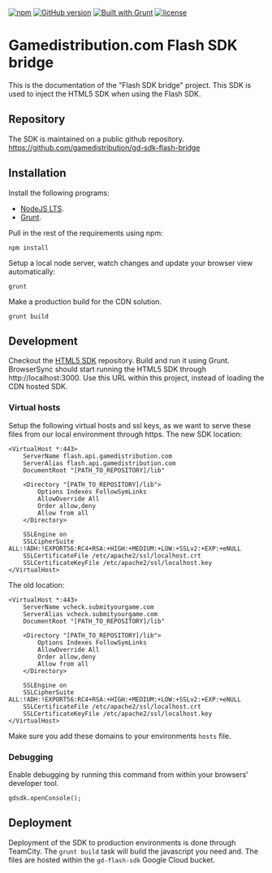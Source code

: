[![npm](https://img.shields.io/npm/v/npm.svg)](https://nodejs.org/)
[![GitHub version](https://img.shields.io/badge/version-1.0.0-green.svg)](https://github.com/GameDistribution/gd-sdk-flash-bridge/)
[![Built with Grunt](https://cdn.gruntjs.com/builtwith.svg)](http://gruntjs.com/)
[![license](https://img.shields.io/github/license/mashape/apistatus.svg)](https://github.com/GameDistribution/gd-sdk-flash-bridge/blob/master/LICENSE)


# Gamedistribution.com Flash SDK bridge
This is the documentation of the "Flash SDK bridge" project. This SDK is used to inject the HTML5 SDK when using the Flash SDK.

## Repository
The SDK is maintained on a public github repository.
<a href="https://github.com/gamedistribution/gd-sdk-flash-bridge" target="_blank">https://github.com/gamedistribution/gd-sdk-flash-bridge</a>

## Installation
Install the following programs:
* [NodeJS LTS](https://nodejs.org/).
* [Grunt](http://gruntjs.com/).

Pull in the rest of the requirements using npm:
```
npm install
```

Setup a local node server, watch changes and update your browser view automatically:
```
grunt
```

Make a production build for the CDN solution.
```
grunt build
```

## Development
Checkout the <a href="https://github.com/gamedistribution/GD-HTML5" target="_blank">HTML5 SDK</a> repository. Build and run it using Grunt. BrowserSync should start running the HTML5 SDK through http://localhost:3000. Use this URL within this project, instead of loading the CDN hosted SDK.

### Virtual hosts
Setup the following virtual hosts and ssl keys, as we want to serve these files from our local environment through https.
The new SDK location:
```
<VirtualHost *:443>
    ServerName flash.api.gamedistribution.com
    ServerAlias flash.api.gamedistribution.com
    DocumentRoot "[PATH_TO_REPOSITORY]/lib"

    <Directory "[PATH_TO_REPOSITORY]/lib">
        Options Indexes FollowSymLinks
        AllowOverride All
        Order allow,deny
        Allow from all
    </Directory>
  
    SSLEngine on
    SSLCipherSuite ALL:!ADH:!EXPORT56:RC4+RSA:+HIGH:+MEDIUM:+LOW:+SSLv2:+EXP:+eNULL
    SSLCertificateFile /etc/apache2/ssl/localhost.crt
    SSLCertificateKeyFile /etc/apache2/ssl/localhost.key
</VirtualHost>
```
The old location:
```
<VirtualHost *:443>
    ServerName vcheck.submityourgame.com
    ServerAlias vcheck.submityourgame.com
    DocumentRoot "[PATH_TO_REPOSITORY]/lib"

    <Directory "[PATH_TO_REPOSITORY]/lib">
        Options Indexes FollowSymLinks
        AllowOverride All
        Order allow,deny
        Allow from all
    </Directory>
    
    SSLEngine on
    SSLCipherSuite ALL:!ADH:!EXPORT56:RC4+RSA:+HIGH:+MEDIUM:+LOW:+SSLv2:+EXP:+eNULL
    SSLCertificateFile /etc/apache2/ssl/localhost.crt
    SSLCertificateKeyFile /etc/apache2/ssl/localhost.key  
</VirtualHost>
```
Make sure you add these domains to your environments `hosts` file.

### Debugging
Enable debugging by running this command from within your browsers' developer tool.
```
gdsdk.openConsole();
```

## Deployment
Deployment of the SDK to production environments is done through TeamCity. The `grunt build` task will build the javascript you need and. The files are hosted within the `gd-flash-sdk` Google Cloud bucket.
